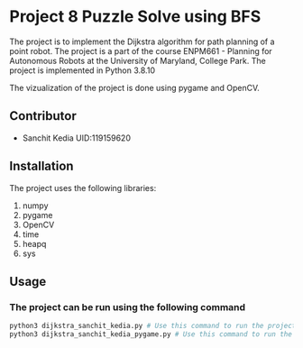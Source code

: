 # Project 8 Puzzle Solve using BFS

The project is to implement the Dijkstra algorithm for path planning of a point robot.
The project is a part of the course ENPM661 - Planning for Autonomous Robots at the University of Maryland, College Park.
The project is implemented in Python 3.8.10

The vizualization of the project is done using pygame and OpenCV.

## Contributor

- Sanchit Kedia  UID:119159620

## Installation

The project uses the following libraries:

1. numpy
2. pygame
3. OpenCV
4. time
5. heapq
6. sys

## Usage

### The project can be run using the following command

```sh
python3 dijkstra_sanchit_kedia.py # Use this command to run the project with vizualization in OpenCV
python3 dijkstra_sanchit_kedia_pygame.py # Use this command to run the project with vizualization in pygame
```
